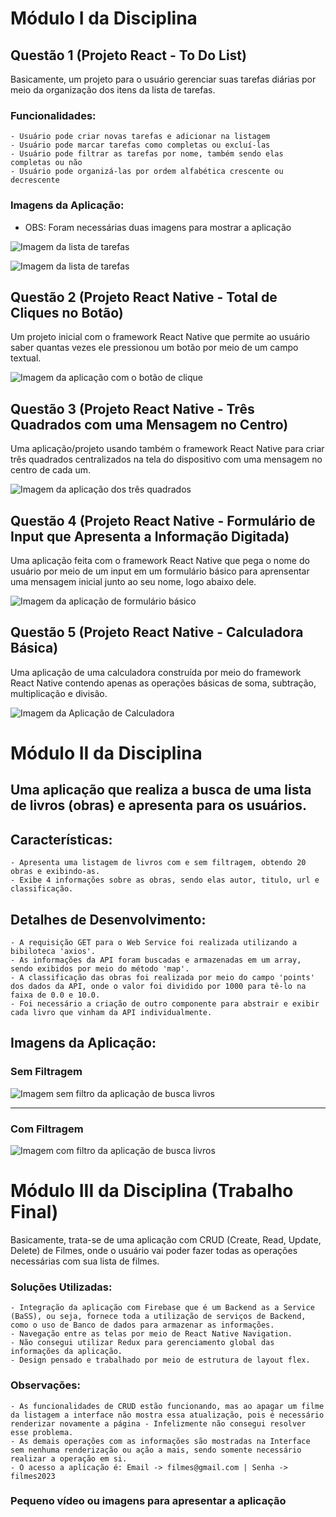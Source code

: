 # Módulo I da Disciplina

## Questão 1 (Projeto React - To Do List)

Basicamente, um projeto para o usuário gerenciar suas tarefas diárias por meio da organização dos itens da lista de tarefas.

### Funcionalidades:
    - Usuário pode criar novas tarefas e adicionar na listagem
    - Usuário pode marcar tarefas como completas ou excluí-las
    - Usuário pode filtrar as tarefas por nome, também sendo elas completas ou não
    - Usuário pode organizá-las por ordem alfabética crescente ou decrescente

### Imagens da Aplicação:

- OBS: Foram necessárias duas imagens para mostrar a aplicação

![Imagem da lista de tarefas](Modulo-I/imagens/questao1-todolist.png)

![Imagem da lista de tarefas](Modulo-I/imagens/questao1-todolist-2.png)

## Questão 2 (Projeto React Native - Total de Cliques no Botão)

Um projeto inicial com o framework React Native que permite ao usuário saber quantas vezes ele pressionou um botão por meio de um campo textual.

![Imagem da aplicação com o botão de clique](Modulo-I/imagens/questao2-botaoClicavel.jpg)

## Questão 3 (Projeto React Native - Três Quadrados com uma Mensagem no Centro)

Uma aplicação/projeto usando também o framework React Native para criar três quadrados centralizados na tela do dispositivo com uma mensagem no centro de cada um.

![Imagem da aplicação dos três quadrados](Modulo-I/imagens/questao3-tresQuadrados.png)

## Questão 4 (Projeto React Native - Formulário de Input que Apresenta a Informação Digitada)

Uma aplicação feita com o framework React Native que pega o nome do usuário por meio de um input em um formulário básico para aprensentar uma mensagem inicial junto ao seu nome, logo abaixo dele.

![Imagem da aplicação de formulário básico](Modulo-I/imagens/questao4-inputApresentavel.png)

## Questão 5 (Projeto React Native - Calculadora Básica)

Uma aplicação de uma calculadora construída por meio do framework React Native contendo apenas as operações básicas de soma, subtração, multiplicação e divisão.

![Imagem da Aplicação de Calculadora](Modulo-I/imagens/questao5-calculadora.png)

# Módulo II da Disciplina

## Uma aplicação que realiza a busca de uma lista de livros (obras) e apresenta para os usuários.

## Características:
    - Apresenta uma listagem de livros com e sem filtragem, obtendo 20 obras e exibindo-as.
    - Exibe 4 informações sobre as obras, sendo elas autor, titulo, url e classificação. 

## Detalhes de Desenvolvimento:
    - A requisição GET para o Web Service foi realizada utilizando a bibiloteca 'axios'.
    - As informações da API foram buscadas e armazenadas em um array, sendo exibidos por meio do método 'map'.
    - A classificação das obras foi realizada por meio do campo 'points' dos dados da API, onde o valor foi dividido por 1000 para tê-lo na faixa de 0.0 e 10.0.
    - Foi necessário a criação de outro componente para abstrair e exibir cada livro que vinham da API individualmente.

## Imagens da Aplicação:

### Sem Filtragem

![Imagem sem filtro da aplicação de busca livros](Modulo-II/imagens/buscaSemFiltro.png)

---

### Com Filtragem

![Imagem com filtro da aplicação de busca livros](Modulo-II/imagens/buscaComFiltro.png)

# Módulo III da Disciplina (Trabalho Final)

Basicamente, trata-se de uma aplicação com CRUD (Create, Read, Update, Delete) de Filmes, onde o usuário vai poder fazer todas as operações necessárias com sua lista de filmes.

### Soluções Utilizadas:
    - Integração da aplicação com Firebase que é um Backend as a Service (BaSS), ou seja, fornece toda a utilização de serviços de Backend, como o uso de Banco de dados para armazenar as informações.
    - Navegação entre as telas por meio de React Native Navigation.
    - Não consegui utilizar Redux para gerenciamento global das informações da aplicação.
    - Design pensado e trabalhado por meio de estrutura de layout flex.

### Observações:
    - As funcionalidades de CRUD estão funcionando, mas ao apagar um filme da listagem a interface não mostra essa atualização, pois é necessário renderizar novamente a página - Infelizmente não consegui resolver esse problema.
    - As demais operações com as informações são mostradas na Interface sem nenhuma renderização ou ação a mais, sendo somente necessário realizar a operação em si.
    - O acesso a aplicação é: Email -> filmes@gmail.com | Senha -> filmes2023


### Pequeno vídeo ou imagens para apresentar a aplicação
